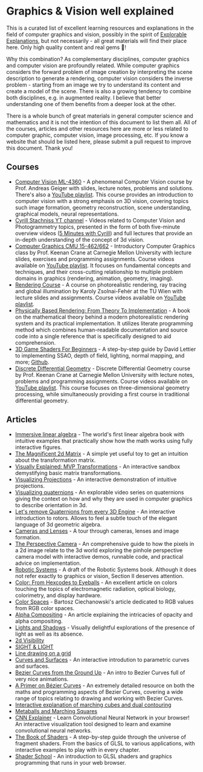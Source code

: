 # Graphics & Vision well explained

This is a curated list of excellent learning resources and explanations in the field of computer graphics and vision, possibly in the spirit of [Explorable Explanations](http://worrydream.com/ExplorableExplanations/), but not necessarily - all great materials will find their place here. Only high quality content and real gems :gem:!

Why this combination? As complementary disciplines, computer graphics and computer vision are profoundly related. While computer graphics considers the forward problem of image creation by interpreting the scene description to generate a rendering, computer vision considers the inverse problem - starting from an image we try to understand its content and create a model of the scene. There is also a growing tendency to combine both disciplines, e.g. in augmented reality. I believe that better understanding one of them benefits from a deeper look at the other.

There is a whole bunch of great materials in general computer science and mathematics and it is not the intention of this document to list them all. All of the courses, articles and other resources here are more or less related to computer graphic, computer vision, image processing, etc. If you know a website that should be listed here, please submit a pull request to improve this document. Thank you!

## Courses

- [Computer Vision ML-4360](https://uni-tuebingen.de/fakultaeten/mathematisch-naturwissenschaftliche-fakultaet/fachbereiche/informatik/lehrstuehle/autonomous-vision/lectures/computer-vision/) - A phenomenal Computer Vision course by Prof. Andreas Geiger with slides, lecture notes, problems and solutions. There's also a [YouTube playlist](https://www.youtube.com/playlist?list=PL05umP7R6ij35L2MHGzis8AEHz7mg381_). This course provides an introduction to computer vision with a strong emphasis on 3D vision, covering topics such image formation, geometry reconstruction, scene understanding, graphical models, neural representations.
- [Cyrill Stachniss YT channel](https://www.youtube.com/c/CyrillStachniss) - Videos related to Computer Vision and Photogrammetry topics, presented in the form of both five-minute overview videos ([5 Minutes with Cyrill](https://www.youtube.com/playlist?list=PLgnQpQtFTOGSO8HC48K9sPuNliY1qxzV9)) and full lectures that provide an in-depth understanding of the concept of 3d vision. 
- [Computer Graphics CMU 15-462/662](http://15462.courses.cs.cmu.edu/) - Introductory Computer Graphics class by Prof. Keenan Crane at Carnegie Mellon University with lecture slides, exercises and programming assignments. Course videos available on [YouTube playlist](https://www.youtube.com/playlist?list=PL9_jI1bdZmz2emSh0UQ5iOdT2xRHFHL7E). It focuses on fundamental concepts and techniques, and their cross-cutting relationship to multiple problem domains in graphics (rendering, animation, geometry, imaging).
- [Rendering Course](https://users.cg.tuwien.ac.at/zsolnai/gfx/rendering-course/) - A course on photorealistic rendering, ray tracing and global illumination by Karoly Zsolnai-Fehér at the TU Wien with lecture slides and assignments. Course videos available on [YouTube playlist](https://www.youtube.com/playlist?list=PLujxSBD-JXgnGmsn7gEyN28P1DnRZG7qi).
- [Physically Based Rendering: From Theory To Implementation](https://pbr-book.org/) - A book on the mathematical theory behind a modern photorealistic rendering system and its practical implementation. It utilizes literate programming method which combines human-readable documentation and source code into a single reference that is specifically designed to aid comprehension.
- [3D Game Shaders For Beginners](https://lettier.github.io/3d-game-shaders-for-beginners/) - A step-by-step guide by David Lettier to implementing SSAO, depth of field, lighting, normal mapping, and more; [Github](https://github.com/lettier/3d-game-shaders-for-beginners).
- [Discrete Differential Geometry](http://geometry.cs.cmu.edu/ddg) - Discrete Differential Geometry course by Prof. Keenan Crane at Carnegie Mellon University with lecture notes, problems and programming assignments. Course videos available on [YouTube playlist](https://www.youtube.com/playlist?list=PL9_jI1bdZmz0hIrNCMQW1YmZysAiIYSSS). This course focuses on three-dimensional geometry processing, while simultaneously providing a first course in traditional differential geometry.

## Articles

- [Immersive linear algebra](http://immersivemath.com/ila/index.html) - The world's first linear algebra book with intuitive examples that practically show how the math works using fully interactive figures.
- [The Magnificent 2d Matrix](https://ncase.me/matrix/) - A simple yet useful toy to get an intuition about the transformation matrix.
- [Visually Explained: MVP Transformations](https://xnqor.csb.app/) - An interactive sandbox demystifying basic matrix transformations.
- [Visualizing Projections](https://shaunlebron.github.io/visualizing-projections/) - An interactive demonstration of intuitive projections.
- [Visualizing quaternions](https://eater.net/quaternions) - An explorable video series on quaternions giving the context on how and why they are used in computer graphics to describe orientation in 3d.
- [Let's remove Quaternions from every 3D Engine](https://marctenbosch.com/quaternions/) - An interactive introduction to rotors. Allows to feel a subtle touch of the elegant language of 3d geometric algebra.
- [Cameras and Lenses](https://ciechanow.ski/cameras-and-lenses/) - A tour through cameras, lenses and image formation.
- [The Perspective Camera](https://ksimek.github.io/2012/08/13/introduction/) - An comprehensive guide to how the pixels in a 2d image relate to the 3d world exploring the pinhole perspective camera model with interactive demos, runnable code, and practical advice on implementation.
- [Robotic Systems](https://motion.cs.illinois.edu/RoboticSystems/) - A draft of the Robotic Systems book. Although it does not refer exactly to graphics or vision, Section II deserves attention.
- [Color: From Hexcodes to Eyeballs](http://jamie-wong.com/post/color/) - An excellent article on colors touching the topics of electromagnetic radiation, optical biology, colorimetry, and display hardware.
- [Color Spaces](https://ciechanow.ski/color-spaces/) - Bartosz Ciechanowski's article dedicated to RGB values from RGB color spaces.
- [Alpha Compositing](https://ciechanow.ski/alpha-compositing/) - An article explaining the intricacies of opacity and alpha compositing.
- [Lights and Shadows](https://ciechanow.ski/lights-and-shadows/) - Visually delightful explorations of the presence of light as well as its absence.
- [2d Visibility](https://www.redblobgames.com/articles/visibility/)
- [SIGHT & LIGHT](https://ncase.me/sight-and-light/)
- [Line drawing on a grid](https://www.redblobgames.com/grids/line-drawing.html)
- [Curves and Surfaces](https://ciechanow.ski/curves-and-surfaces) - An interactive introdution to parametric curves and surfaces.
- [Bezier Curves from the Ground Up](http://jamie-wong.com/post/bezier-curves/) - An intro to Bezier Curves full of very nice animations.
- [A Primer on Bézier Curves](https://pomax.github.io/bezierinfo/) - An extremely detailed resource on both the maths and programming aspects of Bezier Curves, covering a wide range of topics relating to drawing and working with Bezier Curves.
- [Interactive explanation of marching cubes and dual contouring](https://wordsandbuttons.online/interactive_explanation_of_marching_cubes_and_dual_contouring.html)
- [Metaballs and Marching Squares](http://jamie-wong.com/2014/08/19/metaballs-and-marching-squares/)
- [CNN Explainer](https://poloclub.github.io/cnn-explainer/) - Learn Convolutional Neural Network in your browser! An interactive visualization tool designed to learn and examine convolutional neural networks.
- [The Book of Shaders](https://thebookofshaders.com/) - A step-by-step guide through the universe of fragment shaders. From the basics of GLSL to various applications, with interactive examples to play with in every chapter.
- [Shader School](https://github.com/stackgl/shader-school) - An introduction to GLSL shaders and graphics programming that runs in your web browser.
